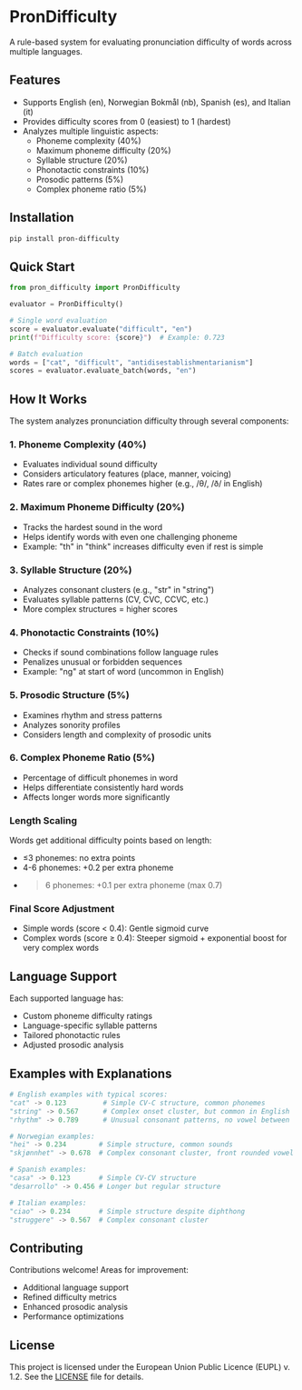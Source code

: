 # PronDifficulty

A rule-based system for evaluating pronunciation difficulty of words across multiple languages.

## Features

- Supports English (en), Norwegian Bokmål (nb), Spanish (es), and Italian (it)
- Provides difficulty scores from 0 (easiest) to 1 (hardest)
- Analyzes multiple linguistic aspects:
  - Phoneme complexity (40%)
  - Maximum phoneme difficulty (20%)
  - Syllable structure (20%)
  - Phonotactic constraints (10%)
  - Prosodic patterns (5%)
  - Complex phoneme ratio (5%)

## Installation

```bash
pip install pron-difficulty
```

## Quick Start

```python
from pron_difficulty import PronDifficulty

evaluator = PronDifficulty()

# Single word evaluation
score = evaluator.evaluate("difficult", "en")
print(f"Difficulty score: {score}")  # Example: 0.723

# Batch evaluation
words = ["cat", "difficult", "antidisestablishmentarianism"]
scores = evaluator.evaluate_batch(words, "en")
```

## How It Works

The system analyzes pronunciation difficulty through several components:

### 1. Phoneme Complexity (40%)

- Evaluates individual sound difficulty
- Considers articulatory features (place, manner, voicing)
- Rates rare or complex phonemes higher (e.g., /θ/, /ð/ in English)

### 2. Maximum Phoneme Difficulty (20%)

- Tracks the hardest sound in the word
- Helps identify words with even one challenging phoneme
- Example: "th" in "think" increases difficulty even if rest is simple

### 3. Syllable Structure (20%)

- Analyzes consonant clusters (e.g., "str" in "string")
- Evaluates syllable patterns (CV, CVC, CCVC, etc.)
- More complex structures = higher scores

### 4. Phonotactic Constraints (10%)

- Checks if sound combinations follow language rules
- Penalizes unusual or forbidden sequences
- Example: "ng" at start of word (uncommon in English)

### 5. Prosodic Structure (5%)

- Examines rhythm and stress patterns
- Analyzes sonority profiles
- Considers length and complexity of prosodic units

### 6. Complex Phoneme Ratio (5%)

- Percentage of difficult phonemes in word
- Helps differentiate consistently hard words
- Affects longer words more significantly

### Length Scaling

Words get additional difficulty points based on length:

- ≤3 phonemes: no extra points
- 4-6 phonemes: +0.2 per extra phoneme
- > 6 phonemes: +0.1 per extra phoneme (max 0.7)

### Final Score Adjustment

- Simple words (score < 0.4): Gentle sigmoid curve
- Complex words (score ≥ 0.4): Steeper sigmoid + exponential boost for very complex words

## Language Support

Each supported language has:

- Custom phoneme difficulty ratings
- Language-specific syllable patterns
- Tailored phonotactic rules
- Adjusted prosodic analysis

## Examples with Explanations

```python
# English examples with typical scores:
"cat" -> 0.123         # Simple CV-C structure, common phonemes
"string" -> 0.567      # Complex onset cluster, but common in English
"rhythm" -> 0.789      # Unusual consonant patterns, no vowel between 'th' and 'm'

# Norwegian examples:
"hei" -> 0.234        # Simple structure, common sounds
"skjønnhet" -> 0.678  # Complex consonant cluster, front rounded vowel

# Spanish examples:
"casa" -> 0.123       # Simple CV-CV structure
"desarrollo" -> 0.456 # Longer but regular structure

# Italian examples:
"ciao" -> 0.234       # Simple structure despite diphthong
"struggere" -> 0.567  # Complex consonant cluster
```

## Contributing

Contributions welcome! Areas for improvement:

- Additional language support
- Refined difficulty metrics
- Enhanced prosodic analysis
- Performance optimizations

## License

This project is licensed under the European Union Public Licence (EUPL) v. 1.2. See the [LICENSE](LICENSE) file for details.
